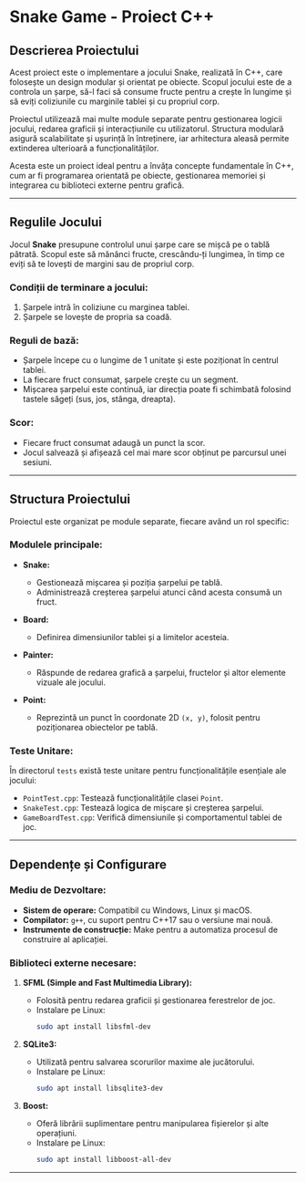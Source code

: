 # Snake Game - Proiect C++

## Descrierea Proiectului

Acest proiect este o implementare a jocului Snake, realizată în C++, care folosește un design modular și orientat pe obiecte. Scopul jocului este de a controla un șarpe, să-l faci să consume fructe pentru a crește în lungime și să eviți coliziunile cu marginile tablei și cu propriul corp.

Proiectul utilizează mai multe module separate pentru gestionarea logicii jocului, redarea graficii și interacțiunile cu utilizatorul. Structura modulară asigură scalabilitate și ușurință în întreținere, iar arhitectura aleasă permite extinderea ulterioară a funcționalităților.

Acesta este un proiect ideal pentru a învăța concepte fundamentale în C++, cum ar fi programarea orientată pe obiecte, gestionarea memoriei și integrarea cu biblioteci externe pentru grafică.

---

## **Regulile Jocului**

Jocul **Snake** presupune controlul unui șarpe care se mișcă pe o tablă pătrată. Scopul este să mănânci fructe, crescându-ți lungimea, în timp ce eviți să te lovești de margini sau de propriul corp.

### **Condiții de terminare a jocului:**
1. Șarpele intră în coliziune cu marginea tablei.
2. Șarpele se lovește de propria sa coadă.

### **Reguli de bază:**
- Șarpele începe cu o lungime de 1 unitate și este poziționat în centrul tablei.
- La fiecare fruct consumat, șarpele crește cu un segment.
- Mișcarea șarpelui este continuă, iar direcția poate fi schimbată folosind tastele săgeți (sus, jos, stânga, dreapta).

### **Scor:**
- Fiecare fruct consumat adaugă un punct la scor.
- Jocul salvează și afișează cel mai mare scor obținut pe parcursul unei sesiuni.

---

## **Structura Proiectului**

Proiectul este organizat pe module separate, fiecare având un rol specific:

### **Modulele principale:**
- **Snake:**
  - Gestionează mișcarea și poziția șarpelui pe tablă.
  - Administrează creșterea șarpelui atunci când acesta consumă un fruct.

- **Board:**
  - Definirea dimensiunilor tablei și a limitelor acesteia.

- **Painter:**
  - Răspunde de redarea grafică a șarpelui, fructelor și altor elemente vizuale ale jocului.

- **Point:**
  - Reprezintă un punct în coordonate 2D `(x, y)`, folosit pentru poziționarea obiectelor pe tablă.

### **Teste Unitare:**
În directorul `tests` există teste unitare pentru funcționalitățile esențiale ale jocului:
- `PointTest.cpp`: Testează funcționalitățile clasei `Point`.
- `SnakeTest.cpp`: Testează logica de mișcare și creșterea șarpelui.
- `GameBoardTest.cpp`: Verifică dimensiunile și comportamentul tablei de joc.

---

## **Dependențe și Configurare**

### **Mediu de Dezvoltare:**
- **Sistem de operare:** Compatibil cu Windows, Linux și macOS.
- **Compilator:** `g++`, cu suport pentru C++17 sau o versiune mai nouă.
- **Instrumente de construcție:** Make pentru a automatiza procesul de construire al aplicației.

### **Biblioteci externe necesare:**
1. **SFML (Simple and Fast Multimedia Library):**
   - Folosită pentru redarea graficii și gestionarea ferestrelor de joc.
   - Instalare pe Linux:
     ```bash
     sudo apt install libsfml-dev
     ```

2. **SQLite3:**
   - Utilizată pentru salvarea scorurilor maxime ale jucătorului.
   - Instalare pe Linux:
     ```bash
     sudo apt install libsqlite3-dev
     ```

3. **Boost:**
   - Oferă librării suplimentare pentru manipularea fișierelor și alte operațiuni.
   - Instalare pe Linux:
     ```bash
     sudo apt install libboost-all-dev
     ```

---
